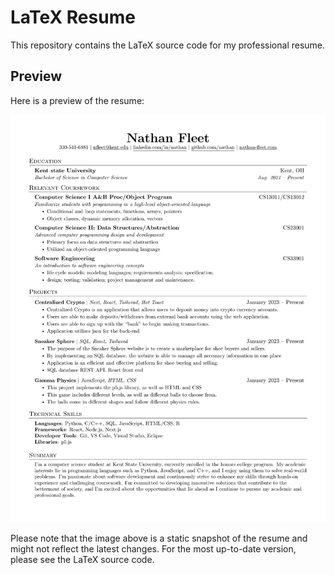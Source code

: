 # LaTeX Resume

This repository contains the LaTeX source code for my professional resume.

## Preview

Here is a preview of the resume:

![Resume Preview](./Nathan_s_Resume.png)

Please note that the image above is a static snapshot of the resume and might not reflect the latest changes. For the most up-to-date version, please see the LaTeX source code.
